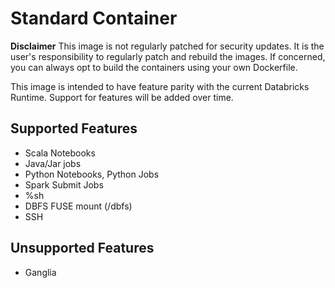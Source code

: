 # Standard Container

**Disclaimer** This image is not regularly patched for security updates. It is the user's responsibility to regularly patch and rebuild the images. If concerned, you can always opt to build the containers using your own Dockerfile.

This image is intended to have feature parity with the current Databricks Runtime.
Support for features will be added over time.

## Supported Features
  - Scala Notebooks
  - Java/Jar jobs
  - Python Notebooks, Python Jobs
  - Spark Submit Jobs
  - %sh
  - DBFS FUSE mount (/dbfs)
  - SSH

## Unsupported Features
  - Ganglia
